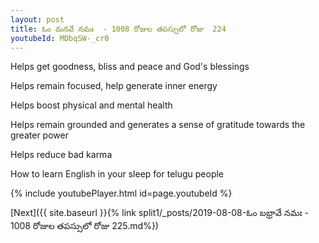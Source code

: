 ```yaml
---
layout: post
title: ఓం మనవే నమః  - 1008 రోజుల తపస్సులో రోజు  224
youtubeId: MDbqSW-_cr0
---
```

 
 
Helps get goodness, bliss and peace and God's blessings
 
Helps remain focused, help generate inner energy 
 
Helps boost physical and mental health 
 
Helps remain grounded and generates a sense of gratitude towards the greater power 
 
Helps reduce bad karma
 
How to learn English in your sleep for telugu people
 
 
 
 


{% include youtubePlayer.html id=page.youtubeId %}
 
[Next]({{ site.baseurl }}{% link split1/_posts/2019-08-08-ఓం బభ్రావే నమః  - 1008 రోజుల తపస్సులో రోజు  225.md%})
 
